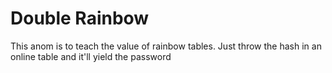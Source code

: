 # Double Rainbow

This anom is to teach the value of rainbow tables. Just throw the hash in an online table and it'll yield the password
